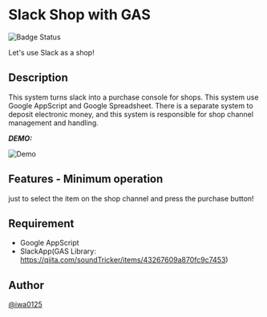 # Slack Shop with GAS

![Badge Status](https://ci-as-a-service)

Let's use Slack as a shop!

## Description
This system turns slack into a purchase console for shops.
This system use Google AppScript and Google Spreadsheet.
There is a separate system to deposit electronic money, and this system is responsible for shop channel management and handling.

***DEMO:***

![Demo](https://camo.qiitausercontent.com/89f1c06c3154c3229be8e1c2f2b6f836eea82b44/68747470733a2f2f71696974612d696d6167652d73746f72652e73332e616d617a6f6e6177732e636f6d2f302f3231313232352f30356530333736342d613461382d383631632d313132622d3634306634643538373162372e6a706567)

## Features - Minimum operation

just to select the item on the shop channel and press the purchase button!

## Requirement

- Google AppScript
- SlackApp(GAS Library: https://qiita.com/soundTricker/items/43267609a870fc9c7453)

## Author

[@iwa0125](https://twitter.com/iwa0125)
